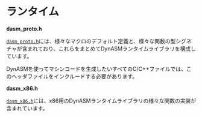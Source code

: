 # ランタイム

**dasm_proto.h**

[`dasm_proto.h`](../dasm_proto.h)には、様々なマクロのデフォルト定義と、様々な関数の型シグネチャが含まれており、これらをまとめてDynASMランタイムライブラリを構成しています。

DynASMを使ってマシンコードを生成したいすべてのC/C++ファイルでは、このヘッダファイルをインクルードする必要があります。

**dasm_x86.h**

[`dasm_x86.h`](../dasm_x86.h)には、x86用のDynASMランタイムライブラリの様々な関数の実装が含まれています。
